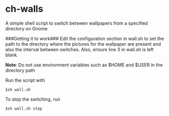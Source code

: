 ch-walls
========

A simple shell script to switch between wallpapers from a specified directory on Gnome

###Getting it to work###
Edit the configuration section in wall.sh to set the path to the directory where the pictures for the wallpaper are present and also the interval between switches. Also, ensure line 3 in wall.sh is left blank.

**Note**: Do not use environment variables such as $HOME and $USER in the directory path

Run the script with

```$sh wall.sh```

To stop the switching, run

```$sh wall.sh stop```


